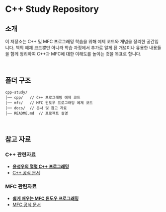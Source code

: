 # C++ Study Repository

## 소개
이 저장소는 C++ 및 MFC 프로그래밍 학습을 위해 예제 코드와 개념을 정리한 공간입니다.
책의 예제 코드뿐만 아니라 학습 과정에서 추가로 알게 된 개념이나 유용한 내용들을 함께 정리하여 C++과 MFC에 대한 이해도를 높이는 것을 목표로 합니다.

<br/>

## 폴더 구조
```
cpp-study/
│── cpp/   // C++ 프로그래밍 예제 코드
│── mfc/   // MFC 윈도우 프로그래밍 예제 코드
│── docs/  // 문서 및 참고 자료
│── README.md  // 프로젝트 설명
```

<br/>

## 참고 자료
### C++ 관련자료
- [**윤성우의 열혈 C++ 프로그래밍**](https://product.kyobobook.co.kr/detail/S000001589147)
- [C++ 공식 문서](https://learn.microsoft.com/ko-kr/cpp/cpp/)

### MFC 관련자료
- [**쉽게 배우는 MFC 윈도우 프로그래밍**](https://www.hanbit.co.kr/store/books/look.php?p_code=B3126325886)
- [MFC 공식 문서](https://learn.microsoft.com/ko-kr/cpp/mfc/)
